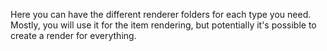 Here you can have the different renderer folders for each type you need.
Mostly, you will use it for the item rendering, but potentially it's possible
to create a render for everything. 
